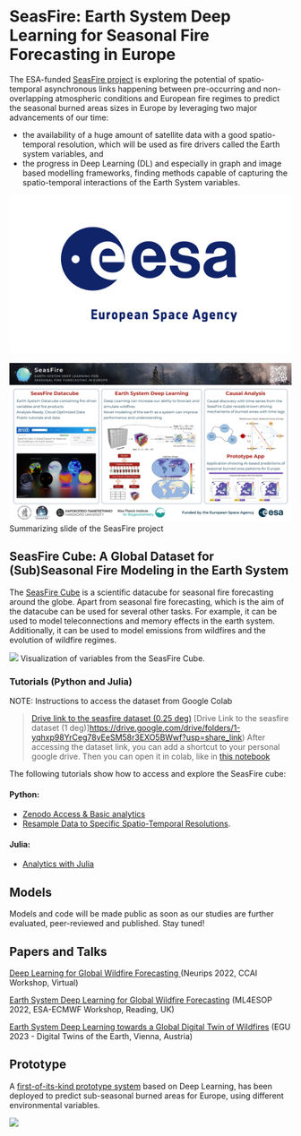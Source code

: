 # SeasFire: Earth System Deep Learning for Seasonal Fire Forecasting in Europe

The ESA-funded [SeasFire project](https://seasfire.hua.gr) is exploring the potential of spatio-temporal asynchronous links happening between pre-occurring and non-overlapping atmospheric conditions and European fire regimes to predict the seasonal burned areas sizes in Europe by leveraging two major advancements of our time:
 
* the availability of a huge amount of satellite data with a good spatio-temporal resolution, which will be used as fire drivers called the Earth system variables, and 
* the progress in Deep Learning (DL) and especially in graph and image based modelling frameworks, finding methods capable of capturing the spatio-temporal interactions of the Earth System variables. 

![](/static/esa-logo.jpg)


![](/static/SeasFire_summary_slide_v1.0.png)
Summarizing slide of the SeasFire project

## SeasFire Cube: A Global Dataset for (Sub)Seasonal Fire Modeling in the Earth System

The [SeasFire Cube](https://doi.org/10.5281/zenodo.6834584) is a scientific datacube for seasonal fire forecasting around the globe. 
Apart from seasonal fire forecasting, which is the aim of the datacube can be used for several other tasks. 
For example, it can be used to model teleconnections and memory effects in the earth system. 
Additionally, it can be used to model emissions from wildfires and the evolution of wildfire regimes.

![](/static/rotating_spheres.gif)
Visualization of variables from the SeasFire Cube.

### Tutorials (Python and Julia)

NOTE: Instructions to access the dataset from Google Colab

> [Drive link to the seasfire dataset (0.25 deg)](https://drive.google.com/drive/folders/1IhpWRJXGOMJbtUctfnImuj7kCixpYBfC?usp=share_link)
> [Drive Link to the seasfire dataset (1 deg)]https://drive.google.com/drive/folders/1-yqhxp98YrCeg78vEeSM58r3EXO5BWwf?usp=share_link)
>After accessing the dataset link, you can add a shortcut to your personal google drive.
> Then you can open it in colab, like in [this notebook](https://colab.research.google.com/drive/1jK2vtKAnu4vurEaP7qeYhjroN2ccUV8b?usp=sharing)

The following tutorials show how to access and explore the SeasFire cube:

#### Python:
* [Zenodo Access & Basic analytics](https://github.com/SeasFire/seasfire-datacube/blob/main/Python-Tutorials/Seasfire_datacube_tutorial.ipynb)
* [Resample Data to Specific Spatio-Temporal Resolutions](https://github.com/SeasFire/seasfire-datacube/blob/main/Python-Tutorials/Resampling_spatio_temporaly.ipynb).

#### Julia:

* [Analytics with Julia](https://github.com/SeasFire/seasfire-datacube/blob/main/Julia-Tutorial/tutorial.ipynb)

## Models

Models and code will be made public as soon as our studies are further evaluated, peer-reviewed and published. Stay tuned!

## Papers and Talks

[Deep Learning for Global Wildfire Forecasting ](https://www.climatechange.ai/papers/neurips2022/52) (Neurips 2022, CCAI Workshop, Virtual)

[Earth System Deep Learning for Global Wildfire Forecasting](https://events.ecmwf.int/event/304/contributions/3734/attachments/2116/3757/ECMWF-ESA-WS_Papoutsis_Prapas.pdf) (ML4ESOP 2022, ESA-ECMWF Workshop, Reading, UK)

[Earth System Deep Learning towards a Global Digital Twin of Wildfires](https://meetingorganizer.copernicus.org/EGU23/EGU23-5443.html) (EGU 2023 -  Digital Twins of the Earth, Vienna, Austria)

## Prototype

A [first-of-its-kind prototype system](http://vmi903477.contaboserver.net/seasfire/ui) based on Deep Learning, has been deployed to predict sub-seasonal burned areas for Europe, using different environmental variables.

![](/static/seafire_logo.png)
